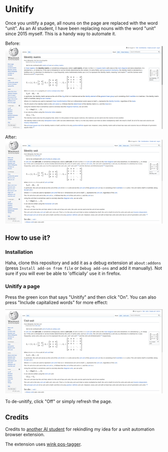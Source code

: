 # Unitify

Once you unitify a page, all nouns on the page are replaced with the word "unit". As an AI student, I have been replacing nouns with the word "unit" since 2015 myself. This is a handy way to automate it.

Before:
![No unitify](examples/wikipage.png)

After:
![Unitify](examples/wikipage2.png)

## How to use it?
### Installation
Haha, clone this repository and add it as a debug extension at `about:addons` (press `Install add-on from file` or `Debug add-ons` and add it manually). Not sure if you will ever be able to 'officially' use it in firefox.

### Unitify a page
Press the green icon that says "Unitify" and then click "On". You can also press "Include capitalized words" for more effect:

![Extreme unitify](examples/wikipage3.png)

To de-unitify, click "Off" or simply refresh the page.

## Credits

Credits to [another AI student](https://github.com/flipflop97/unitify) for rekindling my idea for a unit automation browser extension.

The extension uses [wink pos-tagger](https://winkjs.org/). 